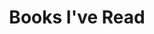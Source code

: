 ﻿---
layout: page
title: Books I've Read
permalink: /
---

<div id="gr_grid_widget_1417583998"></div>

<script src="https://www.goodreads.com/review/grid_widget/2466409.Books%20I've%20Read?cover_size=medium&hide_link=true&hide_title=&num_books=200&order=d&shelf=read&sort=date_added&widget_id=1417583998" type="text/javascript" charset="utf-8"></script>
